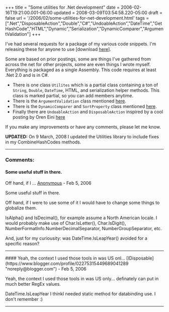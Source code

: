 +++
title = "Some utilities for .Net development"
date = 2006-02-16T19:21:00.001-06:00
updated = 2008-03-09T03:54:58.220-05:00
draft = false
url = '/2006/02/some-utilities-for-net-development.html'
tags = [".Net","DisposableAction","Double","C#","UndoableAction","DateTime","GetHashCode","HTML","Dynamic","Serialization","DynamicComparer","ArgumentValidation"]
+++

I've had several requests for a package of my various code snippets. I'm releasing these for anyone to use \[download [here](http://idisposable.googlepages.com/Utilities.zip)\].

Some are based on prior postings, some are things I've gathered from across the net for other projects, some are even things I wrote myself. Everything is packaged as a single Assembly. This code requires at least .Net 2.0 and is in C#.

*   There is one class `Utilites` which is a partial class containing a ton of `String`, `Double`, `DateTime`, HTML, and serialization helper methods. This class is marked partial, so you can add members anytime.
*   There is the `ArgumentValidation` class mentioned [here](http://musingmarc.blogspot.com/2006/01/argument-validation-class-looks-tons.html).
*   There is the `DynamicComparer` and `SortProperty` class mentioned [here](http://musingmarc.blogspot.com/2006/02/dynamic-sorting-of-objects-using.html).
*   Finally there are `UndoableAction` and `DisposableAction` inspired by a cool posting by Oren Eini [here](http://www.ayende.com/Blog/2005/12/07/TheUltimateDisposable.aspx)

If you make any improvements or have any comments, please let me know.

**UPDATED:** On 9 March, 2008 I updated the Utilities library to include fixes in my CombineHashCodes methods.

---
### Comments:
#### Some useful stuff in there.  
  
Off hand, if I ...
[Anonymous]( "noreply@blogger.com") - <time datetime="2006-02-17T09:41:00.000-06:00">Feb 5, 2006</time>

Some useful stuff in there.  
  
Off hand, if I were to use some of it I would have to change some things to globalize them.  
  
IsAlpha() and IsDecimal(), for example assume a North American locale. I would probably make use of Char.IsLetter(), Char.IsDigit(), NumberFormatInfo.NumberDecimalSeparator, NumberGroupSeparator, etc.  
  
And, just for my curiousity: was DateTime.IsLeapYear() avoided for a specific reason?
<hr />
#### Yeah, the context I used those tools in was US onl...
[IDisposable](https://www.blogger.com/profile/02275315449689041289 "noreply@blogger.com") - <time datetime="2006-02-17T10:29:00.000-06:00">Feb 5, 2006</time>

Yeah, the context I used those tools in was US only... definately can put in much better RegEx values.  
  
DateTime.IsLeapYear I thinkI needed static method for databinding use. I don't remember :)
<hr />
